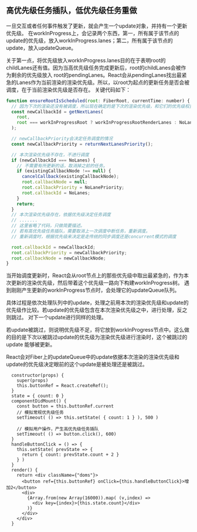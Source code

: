## 高优先级任务插队，低优先级任务重做
一旦交互或者任何事件触发了更新，就会产生一个update对象，并持有一个更新优先级。
在workInProgress上，会记录两个东西，第一，所有属于该节点的update的优先级，放入workInProgress.lanes；第二，所有属于该节点的update，放入updateQueue。

关于第一点，将优先级放入workInProgress.lanes目的在于表明root的childLanes还有值。因为当高优先级任务完成更新后，root的childLanes会被作为剩余的优先级放入
root的pendingLanes。React会从pendingLanes找出最紧急的Lanes作为当前渲染的渲染优先级。所以，以root为起点的更新任务是否会被调度，在于当前渲染优先级是否存在。
关键代码如下：
```javascript
function ensureRootIsScheduled(root: FiberRoot, currentTime: number) {
  // 因为下次的渲染还没有被调度，所以现在确定的是下次的渲染优先级，和它们的优先级权重
  const newCallbackId = getNextLanes(
    root,
    root === workInProgressRoot ? workInProgressRootRenderLanes : NoLanes,
  );

  // newCallbackPriority会决定任务调度的情况
  const newCallbackPriority = returnNextLanesPriority();

  // 本次渲染优先级不存在，不进行调度
  if (newCallbackId === NoLanes) {
    // 不需要有所更新的话，取消掉之前的任务。
    if (existingCallbackNode !== null) {
      cancelCallback(existingCallbackNode);
      root.callbackNode = null;
      root.callbackPriority = NoLanePriority;
      root.callbackId = NoLanes;
    }
    return;
  }
  // 本次渲染优先级存在，依据优先级决定任务调度
  // .......
  // 这里省略了代码，只做简要描述。
  // 若有高优先级任务插队，需要取消上一次调度中断任务，重新调度。
  // 重新调度时，根据优先级来决定是走传统的同步调度还是concurrent模式的调度

  root.callbackId = newCallbackId;
  root.callbackPriority = newCallbackPriority;
  root.callbackNode = newCallbackNode;
}
```

当开始调度更新时，React会从root节点上的那些优先级中取出最紧急的，作为本次更新的渲染优先级，然后带着这个优先级一路向下构建workInProgress树。
遇到刚刚产生更新的workInProgress节点时，会处理它的updateQueue队列。

具体过程是依次处理队列中的update，处理之前用本次的渲染优先级和update的优先级作比较。若update的优先级包含在本次渲染优先级之中，进行处理，反之则跳过。
对下一个update进行同样的处理。

若update被跳过，则说明优先级不足，将它放到workInProgress节点中。这么做的目的是下次以被跳过update的优先级为渲染优先级进行渲染时，这个被跳过的update
能够被更新。

React会对Fiber上的updateQueue中的update依据本次渲染的渲染优先级和update的优先级决定眼前的这个update是被处理还是被跳过。

```
  constructor(props) {
    super(props)
    this.buttonRef = React.createRef();
  }
  state = { count: 0 }
  componentDidMount() {
    const button = this.buttonRef.current
    // 模拟常规优先级任务
    setTimeout( () => this.setState( { count: 1 } ), 500 )

    // 模拟用户操作，产生高优先级任务插队
    setTimeout( () => button.click(), 600)
  }
  handleButtonClick = () => {
    this.setState( prevState => {
      return { count: prevState.count + 2 }
    } )
  }
  render() {
    return <div className={"doms"}>
      <button ref={this.buttonRef} onClick={this.handleButtonClick}>增加2</button>
      <div>
        {Array.from(new Array(16000)).map( (v,index) =>
          <div key={index}>{this.state.count}</div>
        )}
      </div>
    </div>
  }
```

